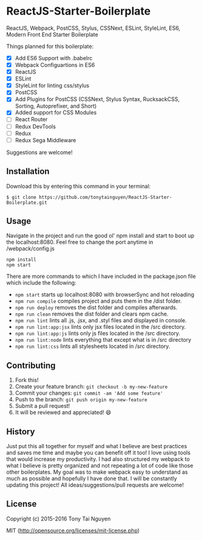 # ReactJS-Starter-Boilerplate

ReactJS, Webpack, PostCSS, Stylus, CSSNext, ESLint, StyleLint, ES6, Modern Front End Starter Boilerplate

Things planned for this boilerplate:
- [x] Add ES6 Support with .babelrc
- [x] Webpack Configuartions in ES6
- [x] ReactJS
- [x] ESLint
- [x] StyleLint for linting css/stylus
- [x] PostCSS
- [x] Add Plugins for PostCSS (CSSNext, Stylus Syntax, RucksackCSS, Sorting, Autoprefixer, and Short)
- [x] Added support for CSS Modules
- [ ] React Router
- [ ] Redux DevTools
- [ ] Redux
- [ ] Redux Sega Middleware

Suggestions are welcome!


## Installation

Download this by entering this command in your terminal:
```
$ git clone https://github.com/tonytainguyen/ReactJS-Starter-Boilerplate.git
```
## Usage

Navigate in the project and run the good ol' npm install and start to boot up the localhost:8080. Feel free to change the port anytime in /webpack/config.js
```
npm install
npm start
```
There are more commands to which I have included in the package.json file which include the following:
- `npm start` starts up localhost:8080 with browserSync and hot reloading
- `npm run compile` compiles project and puts them in the /dist folder.
- `npm run deploy` removes the dist folder and compiles afterwards.
- `npm run clean` removes the dist folder and clears npm cache.
- `npm run lint` lints all .js, .jsx, and .styl files and displayed in console.
- `npm run lint:app:jsx` lints only jsx files located in the /src directory.
- `npm run lint:app:js` lints only js files located in the /src directory.
- `npm run lint:node` lints everything that except what is in /src directory
- `npm run lint:css` lints all stylesheets located in /src directory.

## Contributing

1. Fork this!
2. Create your feature branch: `git checkout -b my-new-feature`
3. Commit your changes: `git commit -am 'Add some feature'`
4. Push to the branch: `git push origin my-new-feature`
5. Submit a pull request!
6. It will be reviewed and appreciated! :smile:

## History

Just put this all together for myself and what I believe are best practices and saves me time and maybe you can benefit off it too! I love using tools that would increase my productivity. I had also structured my webpack to what I believe is pretty organized and not repeating a lot of code like those other boilerplates. My goal was to make webpack easy to understand as much as possible and hopefully I have done that. I will be constantly updating this project! All ideas/suggestions/pull requests are welcome!

## License

Copyright (c) 2015-2016 Tony Tai Nguyen

MIT (http://opensource.org/licenses/mit-license.php)